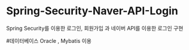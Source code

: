 # Spring-Security-Naver-API-Login
Spring Security를 이용한 로그인, 회원가입 과 네이버 API를 이용한 로그인 구현

#데이터베이스
Oracle , Mybatis 이용


